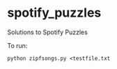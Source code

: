 spotify_puzzles
===============

Solutions to Spotify Puzzles

To run:
    
    python zipfsongs.py <testfile.txt
    
